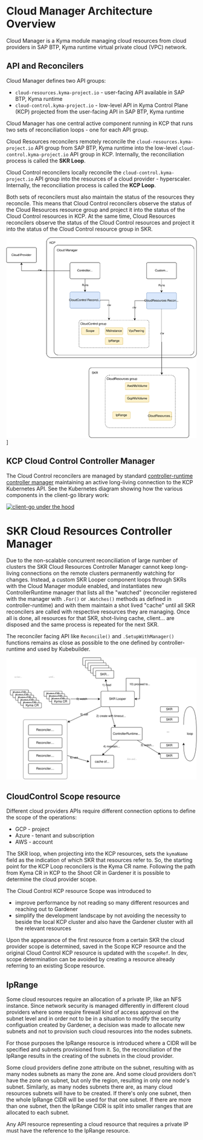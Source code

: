 # Cloud Manager Architecture Overview

Cloud Manager is a Kyma module managing cloud resources from cloud providers in SAP BTP, Kyma runtime virtual private cloud (VPC) network. 

## API and Reconcilers

Cloud Manager defines two API groups:
* `cloud-resources.kyma-project.io` - user-facing API available in SAP BTP, Kyma runtime
* `cloud-control.kyma-project.io` - low-level API in Kyma Control Plane (KCP) projected from the user-facing API in SAP BTP, Kyma runtime

Cloud Manager has one central active component running in KCP that runs two sets of reconciliation loops - one for each API group.

Cloud Resources reconcilers remotely reconcile the `cloud-resources.kyma-project.io` API group 
from SAP BTP, Kyma runtime into the low-level `cloud-control.kyma-project.io` API group in KCP. Internally, the reconciliation process is called the **SKR Loop**.

Cloud Control reconcilers locally reconcile the `cloud-control.kyma-project.io` API group into the 
resources of a cloud provider - hyperscaler. Internally, the reconciliation process is called the **KCP Loop**.

Both sets of reconcilers must also maintain the status of the resources they reconcile. This means that Cloud Control 
reconcilers observe the status of the Cloud Resources resource group and project it into the status of the Cloud Control 
resources in KCP. At the same time, Cloud Resources reconcilers observe the status of the Cloud Control resources and 
project it into the status of the Cloud Control resource group in SKR.


![API and Reconcilers](./assets/api-and-reconcilers.drawio.svg "API and Reconcilers")]

## KCP Cloud Control Controller Manager

The Cloud Control reconcilers are managed by standard 
[controller-runtime controller manager](https://github.com/kubernetes/sample-controller/blob/master/docs/controller-client-go.md) 
maintaining an active long-living connection to the KCP Kubernetes API. See the Kubernetes diagram showing how the various components in the client-go library work:

[![client-go under the hood](https://raw.githubusercontent.com/kubernetes/sample-controller/master/docs/images/client-go-controller-interaction.jpeg)](https://github.com/kubernetes/sample-controller/blob/master/docs/controller-client-go.md)

# SKR Cloud Resources Controller Manager

Due to the non-scalable concurrent reconciliation of large number of clusters the SKR Cloud Resources Controller Manager 
cannot keep long-living connections on the remote clusters permanently watching for changes. Instead, a custom
SKR Looper component loops through SKRs with the Cloud Manager module enabled, and instantiates new 
ControllerRuntime manager that lists all the "watched" (reconciler registered with the manager with `.For()` or `.Watches()` 
methods as defined in controller-runtime) and with them maintain a shot lived "cache" until all SKR reconcilers are 
called with respective resources they are managing. Once all is done, all resources for that SKR, shot-living cache, client... 
are disposed and the same process is repeated for the next SKR. 

The reconciler facing API like `Reconcile()` and `.SetupWithManager()` functions remains as close as possible to 
the one defined by controller-runtime and used by Kubebuilder. 

![SKR Controller Manager](./assets/skr-controller-manager.drawio.svg)


## CloudControl Scope resource

Different cloud providers APIs require different connection options to define the scope of the operations:
* GCP - project
* Azure - tenant and subscription
* AWS - account

The SKR loop, when projecting into the KCP resources, sets the `kymaName` field as the indication of which SKR that 
resources refer to. So, the starting point for the KCP Loop reconcilers is the Kyma CR name. Following the path from 
Kyma CR in KCP to the Shoot CR in Gardener it is possible to determine the cloud provider scope. 

The Cloud Control KCP resource Scope was introduced to 
* improve performance by not reading so many different resources and reaching out to Gardener
* simplify the development landscape by not avoiding the necessity to beside the local KCP cluster and also have the Gardener cluster 
  with all the relevant resources

Upon the appearance of the first resource from a certain SKR the cloud provider scope is determined, saved in the 
Scope KCP resource and the original Cloud Control KCP resource is updated with the `scopeRef`. In dev, scope determination 
can be avoided by creating a resource already referring to an existing Scope resource. 

## IpRange

Some cloud resources require an allocation of a private IP, like an NFS instance. Since network security is managed 
differently in different cloud providers where some require firewall kind of access approval on the subnet level and 
in order not to be in a situation to modify the security configuation created by Gardener, a decision was made to 
allocate new subnets and not to provision such cloud resources into the nodes subnets. 

For those purposes the IpRange resource is introduced where a CIDR will be specified and subnets provisioned from it. 
So, the reconciliation of the IpRange results in the creating of the subnets in the cloud provider.

Some cloud providers define zone attribute on the subnet, resulting with as many nodes subnets as many the zone are. 
And some cloud providers don't have the zone on subnet, but only the region, resulting in only one node's subnet. 
Similarly, as many nodes subnets there are, as many cloud resources subnets will have to be created. If there's only 
one subnet, then the whole IpRange CIDR will be used for that one subnet. If there are more than one subnet, then 
the IpRange CIDR is split into smaller ranges that are allocated to each subnet. 

Any API resource representing a cloud resource that requires a private IP must have the reference to the IpRange resource. 

